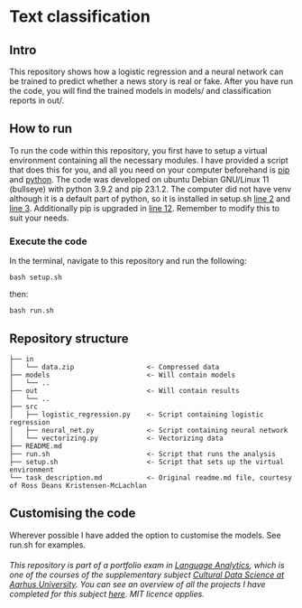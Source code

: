 # Text classification
## Intro
This repository shows how a logistic regression and a neural network can be trained to predict whether a news story is real or fake. 
After you have run the code, you will find the trained models in models/ and classification reports in out/.

## How to run

To run the code within this repository, you first have to setup a virtual environment containing all the necessary modules. I have provided a script that does this for you, and all you need on your computer beforehand is [pip](https://pypi.org/project/pip/) and [python](https://www.python.org/). The code was developed on ubuntu Debian GNU/Linux 11 (bullseye) with python 3.9.2 and pip 23.1.2. The computer did not have venv although it is a default part of python, so it is installed in setup.sh [line 2](https://github.com/AddiH/Cultural_Data_Science/blob/9f2ce08494f4c0e82f9f51a3f6208d7c348ec50c/Language/02_text_classification/setup.sh#L2) and [line 3](https://github.com/AddiH/Cultural_Data_Science/blob/9f2ce08494f4c0e82f9f51a3f6208d7c348ec50c/Language/02_text_classification/setup.sh#L3). Additionally pip is upgraded in [line 12](https://github.com/AddiH/Cultural_Data_Science/blob/9f2ce08494f4c0e82f9f51a3f6208d7c348ec50c/Language/02_text_classification/setup.sh#L12). Remember to modify this to suit your needs.

### Execute the code

In the terminal, navigate to this repository and run the following:
```
bash setup.sh
```
then:
```
bash run.sh
```

## Repository structure
```
├── in
│   └── data.zip                  <- Compressed data
├── models                        <- Will contain models
│   └── ..
├── out                           <- Will contain results
│   └── ..
├── src
│   ├── logistic_regression.py    <- Script containing logistic regression
│   ├── neural_net.py             <- Script containing neural network
│   └── vectorizing.py            <- Vectorizing data
├── README.md                 
├── run.sh                        <- Script that runs the analysis
├── setup.sh                      <- Script that sets up the virtual environment
└── task_description.md           <- Original readme.md file, courtesy of Ross Deans Kristensen-McLachlan
```
## Customising the code
Wherever possible I have added the option to customise the models. See run.sh for examples.


###### This repository is part of a portfolio exam in [Language Analytics](https://kursuskatalog.au.dk/en/course/115693/Language-Analytics), which is one of the courses of the supplementary subject [Cultural Data Science at Aarhus University](https://bachelor.au.dk/en/supplementary-subject/culturaldatascience/). You can see an overview of all the projects I have completed for this subject [here](https://github.com/AddiH/Cultural_Data_Science). MIT licence applies. 
